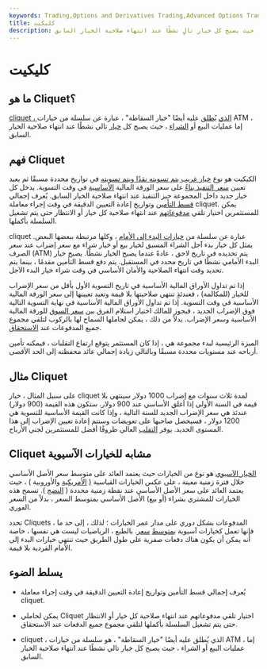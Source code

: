 ```yaml
---
keywords: Trading,Options and Derivatives Trading,Advanced Options Trading Concepts,Options and Derivatives,Advanced Concepts
title: كليكيت
description: الكليكيت عبارة عن سلسلة من خيارات المال ، إما عمليات البيع أو الشراء ، حيث يصبح كل خيار تالٍ نشطًا عند انتهاء صلاحية الخيار السابق.
---
```


# كليكيت
## ما هو Cliquet؟

[cliquet ، الذي](/putoption) [يُطلق](/calloption) عليه أيضًا "خيار السقاطة" ، عبارة عن سلسلة من خيارات ATM ، إما عمليات البيع أو [الشراء](/atthemoney) ، حيث يصبح كل [خيار](/option) تالي نشطًا عند انتهاء صلاحية الخيار السابق.

## فهم Cliquet

الكيكيت هو نوع [خيار غريب يتم تسويته نقدًا ويتم تسويته](/exoticoption) في تواريخ محددة مسبقًا ثم يعيد تعيين [سعر التنفيذ بناءً](/strikeprice) على سعر الورقة المالية [الأساسية](/underlying-security) في وقت التسوية. يدخل كل خيار جديد داخل المجموعة حيز التنفيذ عند انتهاء صلاحية الخيار السابق. يُعرف إجمالي [قسط التأمين](/option-premium) وتواريخ إعادة التعيين الدقيقة في وقت إجراء معاملة cliquet. يمكن للمستثمرين اختيار تلقي [مدفوعاتهم](/payout) عند انتهاء صلاحية كل خيار أو الانتظار حتى يتم تشغيل السلسلة بأكملها.

cliquet عبارة عن سلسلة من [خيارات البدء إلى الأمام](/forward-start-price) ، وكلها مرتبطة ببعضها البعض. يمثل كل خيار بدء آجل الشراء المسبق لخيار بيع أو خيار شراء مع سعر إضراب عند سعر الصرف (ATM) يتم تحديده في تاريخ لاحق ، عادةً عندما يصبح الخيار نشطًا. يصبح خيار البدء الأمامي نشطًا في تاريخ محدد في المستقبل. يتم دفع قسط التأمين مقدمًا ، بينما يتم تحديد وقت انتهاء الصلاحية والأمان الأساسي في وقت شراء خيار البدء الآجل.

إذا تم تداول الأوراق المالية الأساسية في تاريخ التسوية الأول بأقل من سعر الإضراب للخيار (للمكالمة) ، فعندئذٍ تنتهي صلاحيتها بلا قيمة وتعيد تعيينها إلى سعر الورقة المالية الأساسية في وقت التسوية. إذا تم تداول الأوراق المالية الأساسية في نهاية التسوية التالية فوق الإضراب الجديد ، فيجوز للمالك اختيار استلام الفرق بين [سعر السوق](/market-price) للورقة المالية الأساسية وسعر الإضراب. بدلاً من ذلك ، يمكن لحاملها السماح لها بالركوب لتلقي مجموع جميع المدفوعات عند [الاستحقاق](/maturity).

الميزة الرئيسية لبدء مجموعة هي ، إذا كان المستثمر يتوقع ارتفاع التقلبات ، فيمكنه تأمين أرباحه عند مستويات محددة مسبقًا وبالتالي زيادة إجمالي عائد محفظته إلى الحد الأقصى.

## مثال Cliquet

على سبيل المثال ، خيار cliquet لمدة ثلاث سنوات مع إضراب 1000 دولار سينتهي بلا قيمة في السنة الأولى إذا أغلق الأساسي عند 900 دولار. ستكون هذه القيمة (900 دولار) عندئذ هي سعر الإضراب الجديد للسنة التالية ، وإذا كانت القيمة الأساسية للتسوية هي 1200 دولار ، فسيحصل صاحبها على تعويضات وستتم إعادة تعيين الإضراب إلى هذا المستوى الجديد. يوفر [التقلب](/volatility) العالي ظروفًا أفضل للمستثمرين لجني الأرباح.

## Cliquet مشابه للخيارات الآسيوية

[الخيار الآسيوي](/asianoption) هو نوع من الخيارات حيث يعتمد العائد على متوسط سعر الأصل الأساسي خلال فترة زمنية معينة ، على عكس الخيارات القياسية [(](/europeanoption) [الأمريكية](/americanoption) والأوروبية ) ، حيث يعتمد العائد على سعر الأصل الأساسي عند نقطة زمنية محددة ( [النضج](/maturity) ). تسمح هذه الخيارات للمشتري بشراء (أو بيع) الأصل الأساسي بمتوسط السعر ، بدلاً من السعر الفوري.

تحدد Cliquets المدفوعات بشكل دوري على مدار عمر الخيارات ؛ لذلك ، إلى حد ما ، فإنها تعمل كخيارات آسيوية [بمتوسط](/averageprice) [سعر](/averageprice). بالطبع ، الرياضيات ليست هي نفسها ، خاصة أنه يمكن أن يكون هناك دفعات صفرية على طول الطريق حيث تنتهي خيارات البدء إلى الأمام الفردية بلا قيمة.

## يسلط الضوء

- يُعرف إجمالي قسط التأمين وتواريخ إعادة التعيين الدقيقة في وقت إجراء معاملة cliquet.

- يمكن لحاملي Cliquet اختيار تلقي مدفوعاتهم عند انتهاء صلاحية كل خيار أو الانتظار حتى يتم تشغيل السلسلة بأكملها لتلقي مجموع جميع الدفعات عند الاستحقاق.

- cliquet ، الذي يُطلق عليه أيضًا "خيار السقاطة" ، هو سلسلة من خيارات ATM ، إما عمليات البيع أو الشراء ، حيث يصبح كل خيار تالي نشطًا عند انتهاء صلاحية الخيار السابق.

